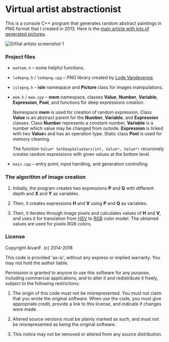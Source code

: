 # Virtual artist abstractionist

This is a console C++ program that generates random abstract paintings in PNG format that I created in 2013.
Here is the [main article with lots of generated pictures](https://www.aivanf.com/en/virtual-artist).

![Difital artists screenshot 1](http://www.aivanf.com/static/abst/p02.png)

### Project files

- `mathem.h` – some helpful functions.

- `lodepng.h` / `lodepng.cpp` – PNG library created by [Lode Vandevenne](http://lodev.org/lodepng/).

- `islepng.h` –  **isle** namespace and **Picture** class for images manipulations.

- `mem.h` / `mem.cpp` – **mem** namespace, classes **Value**, **Number**, **Variable**, **Expression**, **Pool**,
and functions for deep expressions creation.

  Namespace **mem** is used for creation of random expression.
Class **Value** is an abstract parent for the **Number**, **Variable**, and **Expression** classes.
Class **Number** represents a constant number, **Variable** is a number which value may be changed from outside.
**Expression** is linked with two **Value**s and has an operation type.
Static class **Pool** is used for memory cleaning.

  The function `Value* SetDeepValueVars(int, Value*, Value*)` recursively creates random expressions
  with given values at the bottom level.

- `main.cpp` – entry point, input handling, and generation controlling.

### The algorithm of image creation

1. Initially, the program creates two expressions **P** and **Q**
with different depth and **X** and **Y** as variables.

2. Then, it creates expressions **H** and **V** using **P** and **Q** as variables.

3. Then, it iterates through image pixels and calculates values of **H** and **V**,
and uses it for translation from [HSV](https://en.wikipedia.org/wiki/HSL_and_HSV) to [RGB](https://en.wikipedia.org/wiki/RGB_color_model) color model. The obtained values are used for pixels RGB colors.

### License

Copyright AivanF. (c) 2014-2018

This code is provided 'as-is', without any express or implied
warranty. You may not hold the author liable.

Permission is granted to anyone to use this software for any purpose,
including commercial applications, and to alter it and redistribute it
freely, subject to the following restrictions:

1. The origin of this code must not be misrepresented. You must not
claim that you wrote the original software. When use the code, you must give appropriate credit,
provide a link to this license, and indicate if changes were made.

2. Altered source versions must be plainly marked as such, and must not be
misrepresented as being the original software.

3. This notice may not be removed or altered from any source distribution.
    
